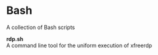 # Bash
A collection of Bash scripts

**rdp.sh**  
A command line tool for the uniform execution of xfreerdp
